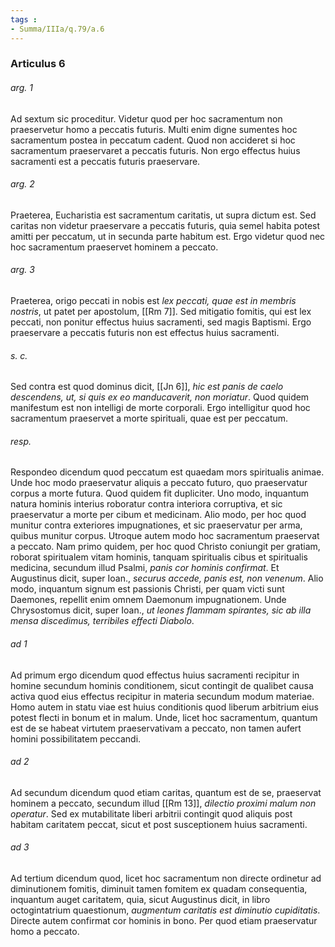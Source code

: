 ```yaml
---
tags : 
- Summa/IIIa/q.79/a.6
---
```


### Articulus 6

###### arg. 1
Ad sextum sic proceditur. Videtur quod per hoc sacramentum non praeservetur homo a peccatis futuris. Multi enim digne sumentes hoc sacramentum postea in peccatum cadent. Quod non accideret si hoc sacramentum praeservaret a peccatis futuris. Non ergo effectus huius sacramenti est a peccatis futuris praeservare.

###### arg. 2
Praeterea, Eucharistia est sacramentum caritatis, ut supra dictum est. Sed caritas non videtur praeservare a peccatis futuris, quia semel habita potest amitti per peccatum, ut in secunda parte habitum est. Ergo videtur quod nec hoc sacramentum praeservet hominem a peccato.

###### arg. 3
Praeterea, origo peccati in nobis est *lex peccati, quae est in membris nostris*, ut patet per apostolum, [[Rm 7]]. Sed mitigatio fomitis, qui est lex peccati, non ponitur effectus huius sacramenti, sed magis Baptismi. Ergo praeservare a peccatis futuris non est effectus huius sacramenti.

###### s. c.
Sed contra est quod dominus dicit, [[Jn 6]], *hic est panis de caelo descendens, ut, si quis ex eo manducaverit, non moriatur*. Quod quidem manifestum est non intelligi de morte corporali. Ergo intelligitur quod hoc sacramentum praeservet a morte spirituali, quae est per peccatum.

###### resp.
Respondeo dicendum quod peccatum est quaedam mors spiritualis animae. Unde hoc modo praeservatur aliquis a peccato futuro, quo praeservatur corpus a morte futura. Quod quidem fit dupliciter. Uno modo, inquantum natura hominis interius roboratur contra interiora corruptiva, et sic praeservatur a morte per cibum et medicinam. Alio modo, per hoc quod munitur contra exteriores impugnationes, et sic praeservatur per arma, quibus munitur corpus. Utroque autem modo hoc sacramentum praeservat a peccato. Nam primo quidem, per hoc quod Christo coniungit per gratiam, roborat spiritualem vitam hominis, tanquam spiritualis cibus et spiritualis medicina, secundum illud Psalmi, *panis cor hominis confirmat*. Et Augustinus dicit, super Ioan., *securus accede, panis est, non venenum*. Alio modo, inquantum signum est passionis Christi, per quam victi sunt Daemones, repellit enim omnem Daemonum impugnationem. Unde Chrysostomus dicit, super Ioan., *ut leones flammam spirantes, sic ab illa mensa discedimus, terribiles effecti Diabolo*.

###### ad 1
Ad primum ergo dicendum quod effectus huius sacramenti recipitur in homine secundum hominis conditionem, sicut contingit de qualibet causa activa quod eius effectus recipitur in materia secundum modum materiae. Homo autem in statu viae est huius conditionis quod liberum arbitrium eius potest flecti in bonum et in malum. Unde, licet hoc sacramentum, quantum est de se habeat virtutem praeservativam a peccato, non tamen aufert homini possibilitatem peccandi.

###### ad 2
Ad secundum dicendum quod etiam caritas, quantum est de se, praeservat hominem a peccato, secundum illud [[Rm 13]], *dilectio proximi malum non operatur*. Sed ex mutabilitate liberi arbitrii contingit quod aliquis post habitam caritatem peccat, sicut et post susceptionem huius sacramenti.

###### ad 3
Ad tertium dicendum quod, licet hoc sacramentum non directe ordinetur ad diminutionem fomitis, diminuit tamen fomitem ex quadam consequentia, inquantum auget caritatem, quia, sicut Augustinus dicit, in libro octogintatrium quaestionum, *augmentum caritatis est diminutio cupiditatis*. Directe autem confirmat cor hominis in bono. Per quod etiam praeservatur homo a peccato.

